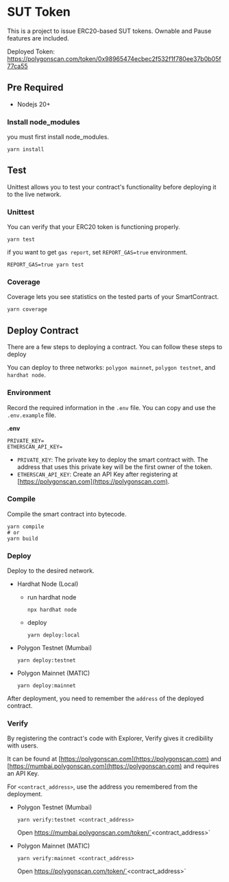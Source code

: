 # SUT Token

This is a project to issue ERC20-based SUT tokens.
Ownable and Pause features are included.

Deployed Token: https://polygonscan.com/token/0x98965474ecbec2f532f1f780ee37b0b05f77ca55

## Pre Required

* Nodejs 20+

### Install node_modules

you must first install node_modules.

```
yarn install
```

## Test
Unittest allows you to test your contract's functionality before deploying it to the live network.

### Unittest
You can verify that your ERC20 token is functioning properly.

```
yarn test
```

if you want to get `gas report`, set `REPORT_GAS=true` environment.

```
REPORT_GAS=true yarn test
```

### Coverage

Coverage lets you see statistics on the tested parts of your SmartContract.

```
yarn coverage
```

## Deploy Contract

There are a few steps to deploying a contract.
You can follow these steps to deploy

You can deploy to three networks: `polygon mainnet`, `polygon testnet`, and `hardhat node`.

### Environment

Record the required information in the `.env` file.
You can copy and use the `.env.example` file.

**.env**

```
PRIVATE_KEY=
ETHERSCAN_API_KEY=
```

* `PRIVATE_KEY`: The private key to deploy the smart contract with. The address that uses this private key will be the first owner of the token.
* `ETHERSCAN_API_KEY`: Create an API Key after registering at [https://polygonscan.com](https://polygonscan.com).

### Compile

Compile the smart contract into bytecode.

```
yarn compile
# or
yarn build
```

### Deploy

Deploy to the desired network.

* Hardhat Node (Local)

	* run hardhat node

		```
		npx hardhat node
		```

	* deploy

		```
		yarn deploy:local
		```

* Polygon Testnet (Mumbai)

	```
	yarn deploy:testnet
	```

* Polygon Mainnet (MATIC)

	```
	yarn deploy:mainnet
	```

After deployment, you need to remember the `address` of the deployed contract.

### Verify

By registering the contract's code with Explorer, Verify gives it credibility with users.

It can be found at [https://polygonscan.com](https://polygonscan.com) and [https://mumbai.polygonscan.com](https://polygonscan.com) and requires an API Key.

For `<contract_address>`, use the address you remembered from the deployment.

* Polygon Testnet (Mumbai)

	```
	yarn verify:testnet <contract_address>
	```

	Open https://mumbai.polygonscan.com/token/`<contract_address>`

* Polygon Mainnet (MATIC)

	```
	yarn verify:mainnet <contract_address>
	```

	Open https://polygonscan.com/token/`<contract_address>`
